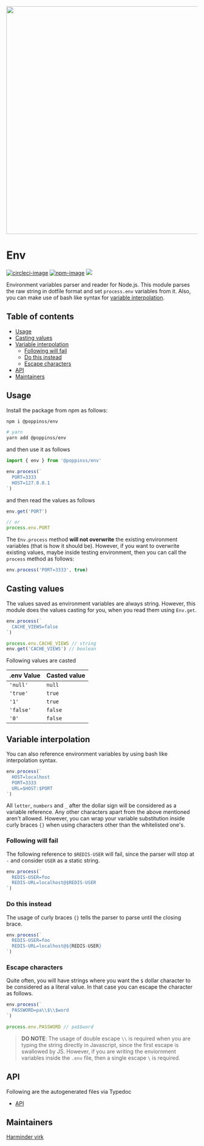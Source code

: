 <div align="center">
  <img src="https://res.cloudinary.com/adonisjs/image/upload/q_100/v1557762307/poppinss_iftxlt.jpg" width="600px">
</div>

# Env
[![circleci-image]][circleci-url] [![npm-image]][npm-url] ![](https://img.shields.io/badge/Typescript-294E80.svg?style=for-the-badge&logo=typescript)

Environment variables parser and reader for Node.js. This module parses the raw string in dotfile format and set `process.env` variables from it. Also, you can make use of bash like syntax for [variable interpolation](#variable-interpolation).

<!-- START doctoc generated TOC please keep comment here to allow auto update -->
<!-- DON'T EDIT THIS SECTION, INSTEAD RE-RUN doctoc TO UPDATE -->
## Table of contents

- [Usage](#usage)
- [Casting values](#casting-values)
- [Variable interpolation](#variable-interpolation)
  - [Following will fail](#following-will-fail)
  - [Do this instead](#do-this-instead)
  - [Escape characters](#escape-characters)
- [API](#api)
- [Maintainers](#maintainers)

<!-- END doctoc generated TOC please keep comment here to allow auto update -->

## Usage
Install the package from npm as follows:

```sh
npm i @poppinss/env

# yarn
yarn add @poppinss/env
```

and then use it as follows

```ts
import { env } from '@poppinss/env'

env.process(`
  PORT=3333
  HOST=127.0.0.1
`)
```

and then read the values as follows

```ts
env.get('PORT')

// or
process.env.PORT
```

The `Env.process` method **will not overwrite** the existing environment variables (that is how it should be). However, if you want to overwrite existing values, maybe inside testing environment, then you can call the `process` method as follows:

```ts
env.process('PORT=3333', true)
```

## Casting values
The values saved as environment variables are always string. However, this module does the values casting for you, when you read them using `Env.get`.

```ts
env.process(`
  CACHE_VIEWS=false
`)

process.env.CACHE_VIEWS // string
env.get('CACHE_VIEWS') // boolean
```

Following values are casted

| .env Value | Casted value |
|------------|--------------|
| `'null'` | `null` |
| `'true'` | `true` |
| `'1'` | `true` |
| `'false'` | `false` |
| `'0'` | `false` |

## Variable interpolation
You can also reference environment variables by using bash like interpolation syntax.

```ts
env.process(`
  HOST=localhost
  PORT=3333
  URL=$HOST:$PORT
`)
```

All `letter`, `numbers` and `_` after the dollar sign will be considered as a variable reference. Any other characters apart from the above mentioned aren't allowed. However, you can wrap your variable substitution inside curly braces `{}` when using characters other than the whitelisted one's.

### Following will fail
The following reference to `$REDIS-USER` will fail, since the parser will stop at `-` and consider `USER` as a static string.

```ts
env.process(`
  REDIS-USER=foo
  REDIS-URL=localhost@$REDIS-USER
`)
```

### Do this instead
The usage of curly braces `{}` tells the parser to parse until the closing brace.

```ts
env.process(`
  REDIS-USER=foo
  REDIS-URL=localhost@${REDIS-USER}
`)
```

### Escape characters
Quite often, you will have strings where you want the `$` dollar character to be considered as a literal value. In that case you can escape the character as follows.

```ts
env.process(`
  PASSWORD=pa\\$\\$word
`)

process.env.PASSWORD // pa$$word
```

> **DO NOTE**: The usage of double escape `\\` is required when you are typing the string directly in Javascript, since the first escape is swallowed by JS. However, if you are writing the enviornment variables inside the `.env` file, then a single escape `\` is required.

## API
Following are the autogenerated files via Typedoc

* [API](docs/README.md)

## Maintainers
[Harminder virk](https://github.com/thetutlage)

[circleci-image]: https://img.shields.io/circleci/project/github/poppinss/env/master.svg?style=for-the-badge&logo=circleci
[circleci-url]: https://circleci.com/gh/poppinss/env "circleci"

[npm-image]: https://img.shields.io/npm/v/@poppinss/env.svg?style=for-the-badge&logo=npm
[npm-url]: https://npmjs.org/package/@poppinss/env "npm"

[typescript-image]: https://img.shields.io/badge/Typescript-294E80.svg?style=for-the-badge&logo=typescript

[license-url]: LICENSE.md
[license-image]: https://img.shields.io/aur/license/pac.svg?style=for-the-badge
